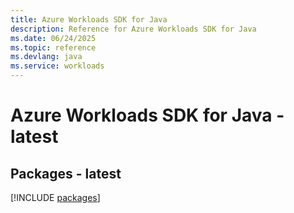 ```yaml
---
title: Azure Workloads SDK for Java
description: Reference for Azure Workloads SDK for Java
ms.date: 06/24/2025
ms.topic: reference
ms.devlang: java
ms.service: workloads
---
```

# Azure Workloads SDK for Java - latest
## Packages - latest
[!INCLUDE [packages](workloads-index.md)]